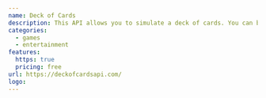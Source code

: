 ```yaml
---
name: Deck of Cards
description: This API allows you to simulate a deck of cards. You can build some cool card games without worrying much aboaut the back-end stuff.
categories:
  - games
  - entertainment
features:
  https: true
  pricing: free
url: https://deckofcardsapi.com/
logo:
---
```

